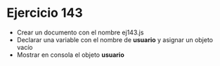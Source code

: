 # Ejercicio 143

* Crear un documento con el nombre ej143.js
* Declarar una variable con el nombre de **usuario** y asignar un objeto vacío
* Mostrar en consola el objeto **usuario**